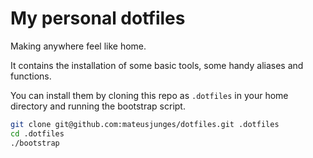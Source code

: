 # My personal dotfiles
Making anywhere feel like home.

It contains the installation of some basic tools, some handy aliases and functions.

You can install them by cloning this repo as `.dotfiles` in your home directory and running the bootstrap script.

```bash
git clone git@github.com:mateusjunges/dotfiles.git .dotfiles
cd .dotfiles
./bootstrap
```